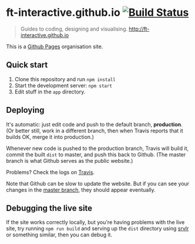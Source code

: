 # ft-interactive.github.io [![Build Status](https://travis-ci.org/ft-interactive/ft-interactive.github.io.svg)](https://travis-ci.org/ft-interactive/ft-interactive.github.io)

> Guides to coding, designing and visualising.
> http://ft-interactive.github.io

This is a [Github Pages](https://pages.github.com/) organisation site.

## Quick start

1. Clone this repository and run `npm install`
2. Start the development server: `npm start`
3. Edit stuff in the `app` directory.


## Deploying

It's automatic: just edit code and push to the default branch, **production**. (Or better still, work in a different branch, then when Travis reports that it builds OK, merge it into production.)

Whenever new code is pushed to the production branch, Travis will build it, commit the built `dist` to master, and push this back to Github. (The master branch is what Github serves as the public website.)

Problems? Check the logs on [Travis](https://travis-ci.org/ft-interactive/ft-interactive.github.io).

Note that Github can be slow to update the website. But if you can see your changes in the [master branch](https://github.com/ft-interactive/ft-interactive.github.io/tree/master), they should appear eventually.


## Debugging the live site

If the site works correctly locally, but you're having problems with the live site, try running `npm run build` and serving up the `dist` directory using [srvlr](https://github.com/kavanagh/srvlr) or something similar, then you can debug it.
